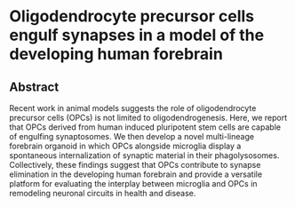 # Oligodendrocyte precursor cells engulf synapses in a model of the developing human forebrain

## Abstract
Recent work in animal models suggests the role of oligodendrocyte precursor cells (OPCs) is not limited to oligodendrogenesis. Here, we report that OPCs derived from human induced pluripotent stem cells are capable of engulfing synaptosomes. We then develop a novel multi-lineage forebrain organoid in which OPCs alongside microglia display a spontaneous internalization of synaptic material in their phagolysosomes. Collectively, these findings suggest that OPCs contribute to synapse elimination in the developing human forebrain and provide a versatile platform for evaluating the interplay between microglia and OPCs in remodeling neuronal circuits in health and disease.
